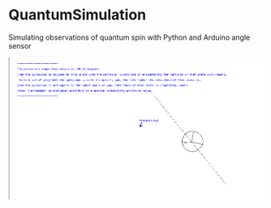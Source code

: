# QuantumSimulation
Simulating observations of quantum spin with Python and Arduino angle sensor

<img src="eyy.png">